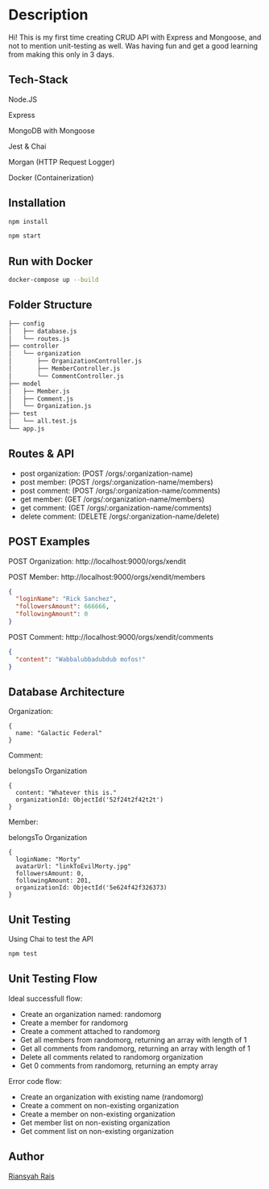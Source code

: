 # Description

Hi! This is my first time creating CRUD API with Express and Mongoose, and not to mention unit-testing as well. Was having fun and get a good learning from making this only in 3 days.

## Tech-Stack

Node.JS

Express

MongoDB with Mongoose

Jest & Chai

Morgan (HTTP Request Logger)

Docker (Containerization)

## Installation

```bash
npm install
```

```bash
npm start
```

## Run with Docker

```bash
docker-compose up --build
```

## Folder Structure

```bash
├── config
│   ├── database.js
│   └── routes.js
├── controller 
│   └── organization
│       ├── OrganizationController.js
│       ├── MemberController.js
│       └── CommentController.js
├── model
│   ├── Member.js
│   ├── Comment.js
│   └── Organization.js
├── test
│   └── all.test.js
└── app.js
```

## Routes & API

- post organization: (POST /orgs/:organization-name)
- post member: (POST /orgs/:organization-name/members)
- post comment: (POST /orgs/:organization-name/comments)
- get member: (GET /orgs/:organization-name/members)
- get comment: (GET /orgs/:organization-name/comments)
- delete comment: (DELETE /orgs/:organization-name/delete)

## POST Examples

POST Organization: http://localhost:9000/orgs/xendit

POST Member: http://localhost:9000/orgs/xendit/members
```JSON
{
  "loginName": "Rick Sanchez",
  "followersAmount": 666666,
  "followingAmount": 0
}
```

POST Comment: http://localhost:9000/orgs/xendit/comments
```JSON
{
  "content": "Wabbalubbadubdub mofos!"
}
```

## Database Architecture

Organization:

```
{
  name: "Galactic Federal"
}
```

Comment:

belongsTo Organization

```
{
  content: "Whatever this is."
  organizationId: ObjectId('52f24t2f42t2t')
}
```

Member:

belongsTo Organization

```
{
  loginName: "Morty"
  avatarUrl: "linkToEvilMorty.jpg"
  followersAmount: 0,
  followingAmount: 201,
  organizationId: ObjectId('5e624f42f326373)
}
```

## Unit Testing

Using Chai to test the API

```bash
npm test
```

## Unit Testing Flow

Ideal successfull flow:
- Create an organization named: randomorg
- Create a member for randomorg
- Create a comment attached to randomorg
- Get all members from randomorg, returning an array with length of 1
- Get all comments from randomorg, returning an array with length of 1
- Delete all comments related to randomorg organization
- Get 0 comments from randomorg, returning an empty array

Error code flow:
- Create an organization with existing name (randomorg)
- Create a comment on non-existing organization
- Create a member on non-existing organization
- Get member list on non-existing organization
- Get comment list on non-existing organization

## Author

[Riansyah Rais](https://www.linkedin.com/in/riansyah-rais-66a78098)
